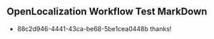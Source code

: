 ## OpenLocalization Workflow Test MarkDown

* 88c2d946-4441-43ca-be68-5be1cea0448b 
thanks!



<!--HONumber=Jan16_HO3-->

